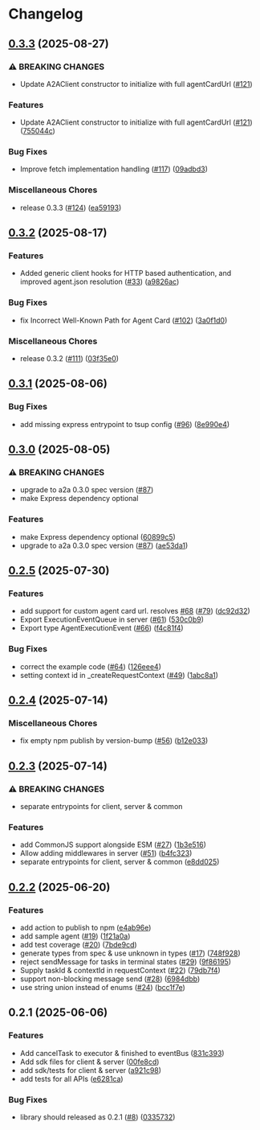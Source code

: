 # Changelog

## [0.3.3](https://github.com/a2aproject/a2a-js/compare/v0.3.2...v0.3.3) (2025-08-27)


### ⚠ BREAKING CHANGES

* Update A2AClient constructor to initialize with full agentCardUrl ([#121](https://github.com/a2aproject/a2a-js/issues/121))

### Features

* Update A2AClient constructor to initialize with full agentCardUrl ([#121](https://github.com/a2aproject/a2a-js/issues/121)) ([755044c](https://github.com/a2aproject/a2a-js/commit/755044c6c610991b5c86747da72b24e1fff9ade3))


### Bug Fixes

* Improve fetch implementation handling ([#117](https://github.com/a2aproject/a2a-js/issues/117)) ([09adbd3](https://github.com/a2aproject/a2a-js/commit/09adbd31d1ef7a73e4c8c87045af84bb1280226f))


### Miscellaneous Chores

* release 0.3.3 ([#124](https://github.com/a2aproject/a2a-js/issues/124)) ([ea59193](https://github.com/a2aproject/a2a-js/commit/ea591932901742af76afb5aeee4cf8d27cc9a6c2))

## [0.3.2](https://github.com/a2aproject/a2a-js/compare/v0.3.1...v0.3.2) (2025-08-17)


### Features

* Added generic client hooks for HTTP based authentication, and improved agent.json resolution ([#33](https://github.com/a2aproject/a2a-js/issues/33)) ([a9826ac](https://github.com/a2aproject/a2a-js/commit/a9826acde3bb1f741153407e6179fd21f2e7a4bb))


### Bug Fixes

* fix Incorrect Well-Known Path for Agent Card ([#102](https://github.com/a2aproject/a2a-js/issues/102)) ([3a0f1d0](https://github.com/a2aproject/a2a-js/commit/3a0f1d07843b725c9beaf1078bc43418ff2871ed))


### Miscellaneous Chores

* release 0.3.2 ([#111](https://github.com/a2aproject/a2a-js/issues/111)) ([03f35e0](https://github.com/a2aproject/a2a-js/commit/03f35e0ed29d2b24df7eddb2a7fe21d0690f503e))

## [0.3.1](https://github.com/a2aproject/a2a-js/compare/v0.3.0...v0.3.1) (2025-08-06)


### Bug Fixes

* add missing express entrypoint to tsup config ([#96](https://github.com/a2aproject/a2a-js/issues/96)) ([8e990e4](https://github.com/a2aproject/a2a-js/commit/8e990e497927e3554699f8ebb005829b170d9bc3))

## [0.3.0](https://github.com/a2aproject/a2a-js/compare/v0.2.5...v0.3.0) (2025-08-05)


### ⚠ BREAKING CHANGES

* upgrade to a2a 0.3.0 spec version ([#87](https://github.com/a2aproject/a2a-js/issues/87))
* make Express dependency optional

### Features

* make Express dependency optional ([60899c5](https://github.com/a2aproject/a2a-js/commit/60899c51e2910570402d1207f6b50952bed8862f))
* upgrade to a2a 0.3.0 spec version ([#87](https://github.com/a2aproject/a2a-js/issues/87)) ([ae53da1](https://github.com/a2aproject/a2a-js/commit/ae53da1e36ff58912e01fefa854c5b3174edf7d8))

## [0.2.5](https://github.com/a2aproject/a2a-js/compare/v0.2.4...v0.2.5) (2025-07-30)


### Features

* add support for custom agent card url. resolves [#68](https://github.com/a2aproject/a2a-js/issues/68) ([#79](https://github.com/a2aproject/a2a-js/issues/79)) ([dc92d32](https://github.com/a2aproject/a2a-js/commit/dc92d321ac7c142ff5232cdca0db8a24b4d76da0))
* Export ExecutionEventQueue in server ([#61](https://github.com/a2aproject/a2a-js/issues/61)) ([530c0b9](https://github.com/a2aproject/a2a-js/commit/530c0b9f1fd50fafd991f640c119837860ae8c3f))
* Export type AgentExecutionEvent ([#66](https://github.com/a2aproject/a2a-js/issues/66)) ([f4c81f4](https://github.com/a2aproject/a2a-js/commit/f4c81f41866c24d83823b5db7d24b5fdb56b37b4))


### Bug Fixes

* correct the example code ([#64](https://github.com/a2aproject/a2a-js/issues/64)) ([126eee4](https://github.com/a2aproject/a2a-js/commit/126eee4e3b79e9475a5af5cbebb0e98b68f286fa))
* setting context id in _createRequestContext ([#49](https://github.com/a2aproject/a2a-js/issues/49)) ([1abc8a1](https://github.com/a2aproject/a2a-js/commit/1abc8a1f3590f78647d94c5a1e31444203e1131f))

## [0.2.4](https://github.com/a2aproject/a2a-js/compare/v0.2.3...v0.2.4) (2025-07-14)


### Miscellaneous Chores

* fix empty npm publish by version-bump ([#56](https://github.com/a2aproject/a2a-js/issues/56)) ([b12e033](https://github.com/a2aproject/a2a-js/commit/b12e033ed8ffc823672d68d749344247ee0914ee))

## [0.2.3](https://github.com/a2aproject/a2a-js/compare/v0.2.2...v0.2.3) (2025-07-14)


### ⚠ BREAKING CHANGES

* separate entrypoints for client, server & common

### Features

* add CommonJS support alongside ESM ([#27](https://github.com/a2aproject/a2a-js/issues/27)) ([1b3e516](https://github.com/a2aproject/a2a-js/commit/1b3e516e2ba6058eddd84943b07616cf5b74f5b0))
* Allow adding middlewares in server ([#51](https://github.com/a2aproject/a2a-js/issues/51)) ([b4fc323](https://github.com/a2aproject/a2a-js/commit/b4fc323c1f607622ee7841c95c1e401cf79df186))
* separate entrypoints for client, server & common ([e8dd025](https://github.com/a2aproject/a2a-js/commit/e8dd0250847c1e628a1c932f1ba4cc5c57064714))

## [0.2.2](https://github.com/google-a2a/a2a-js/compare/v0.2.1...v0.2.2) (2025-06-20)


### Features

* add action to publish to npm ([e4ab96e](https://github.com/google-a2a/a2a-js/commit/e4ab96ed4f875cc3079534637fbf88f9adad7f74))
* add sample agent ([#19](https://github.com/google-a2a/a2a-js/issues/19)) ([1f21a0a](https://github.com/google-a2a/a2a-js/commit/1f21a0a8662550547c1703d33e71f5cf7bd28d6b))
* add test coverage ([#20](https://github.com/google-a2a/a2a-js/issues/20)) ([7bde9cd](https://github.com/google-a2a/a2a-js/commit/7bde9cd839c015e270719d312df18ddc0c6f34b0))
* generate types from spec & use unknown in types ([#17](https://github.com/google-a2a/a2a-js/issues/17)) ([748f928](https://github.com/google-a2a/a2a-js/commit/748f9283a8e93d6104e29309f27d83fb2f9193e0))
* reject sendMessage for tasks in terminal states ([#29](https://github.com/google-a2a/a2a-js/issues/29)) ([9f86195](https://github.com/google-a2a/a2a-js/commit/9f86195d01fada7f041df0199cf93bcff2da8b80))
* Supply taskId & contextId in requestContext ([#22](https://github.com/google-a2a/a2a-js/issues/22)) ([79db7f4](https://github.com/google-a2a/a2a-js/commit/79db7f48cac482b176f2297ca374e1e937eda1d0))
* support non-blocking message send ([#28](https://github.com/google-a2a/a2a-js/issues/28)) ([6984dbb](https://github.com/google-a2a/a2a-js/commit/6984dbb3655a71bb540e6c14cb2f4792a4556fad))
* use string union instead of enums ([#24](https://github.com/google-a2a/a2a-js/issues/24)) ([bcc1f7e](https://github.com/google-a2a/a2a-js/commit/bcc1f7e0e14065163dacf3f60e74c7bb501f243e))

## 0.2.1 (2025-06-06)


### Features

* Add cancelTask to executor & finished to eventBus ([831c393](https://github.com/google-a2a/a2a-js/commit/831c3937ba59e0b4c2fdfd9577f506921929034a))
* Add sdk files for client & server ([00fe8cd](https://github.com/google-a2a/a2a-js/commit/00fe8cd33db4d5464a320dc2d16fd483b5a2fbbf))
* add sdk/tests for client & server ([a921c98](https://github.com/google-a2a/a2a-js/commit/a921c98946ba4e0636d9d6d320918e1fcb3ba5aa))
* add tests for all APIs ([e6281ca](https://github.com/google-a2a/a2a-js/commit/e6281caa131ebcc247cf750f597ead2ea28f2c3d))


### Bug Fixes

* library should released as 0.2.1 ([#8](https://github.com/google-a2a/a2a-js/issues/8)) ([0335732](https://github.com/google-a2a/a2a-js/commit/033573295e0ab8115d2fcd0c64a0bd5df1537b67))
